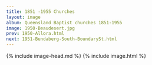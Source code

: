 ```yaml
---
title: 1851 -1955 Churches
layout: image
album: Queensland Baptist churches 1851-1955
image: 1950-Beaudesert.jpg
prev: 1950-Allora.html
next: 1951-Bundaberg-South-BoundarySt.html
---
```

 {% include image-head.md %}
{% include image.html %}